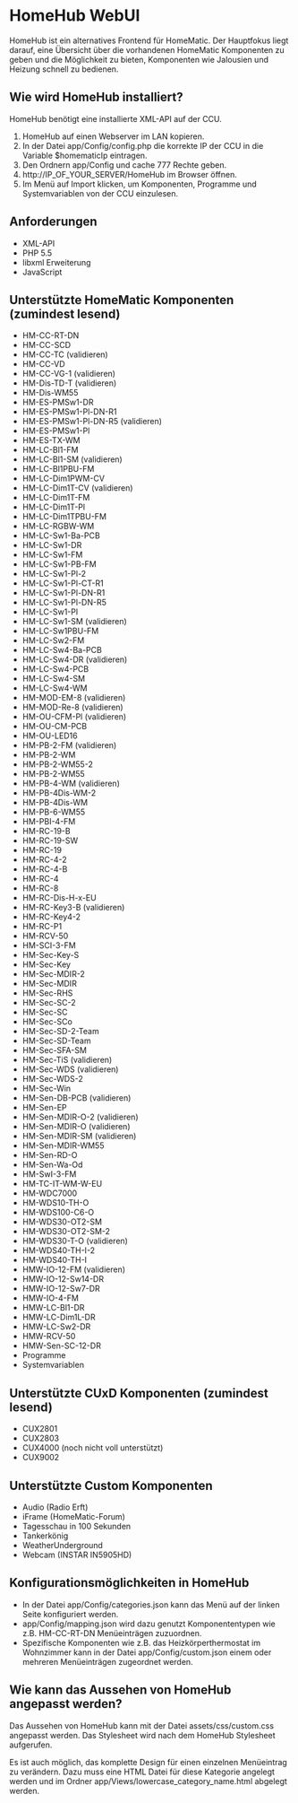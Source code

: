 # HomeHub WebUI
HomeHub ist ein alternatives Frontend für HomeMatic. Der Hauptfokus liegt darauf, eine Übersicht über die vorhandenen HomeMatic Komponenten zu geben und die Möglichkeit zu bieten, Komponenten wie Jalousien und Heizung schnell zu bedienen.

## Wie wird HomeHub installiert?
HomeHub benötigt eine installierte XML-API auf der CCU.

1. HomeHub auf einen Webserver im LAN kopieren.
2. In der Datei app/Config/config.php die korrekte IP der CCU in die Variable $homematicIp eintragen.
3. Den Ordnern app/Config und cache 777 Rechte geben.
4. http://IP_OF_YOUR_SERVER/HomeHub im Browser öffnen.
5. Im Menü auf Import klicken, um Komponenten, Programme und Systemvariablen von der CCU einzulesen.

## Anforderungen
* XML-API
* PHP 5.5
* libxml Erweiterung
* JavaScript

## Unterstützte HomeMatic Komponenten (zumindest lesend)
* HM-CC-RT-DN
* HM-CC-SCD
* HM-CC-TC (validieren)
* HM-CC-VD
* HM-CC-VG-1 (validieren)
* HM-Dis-TD-T (validieren)
* HM-Dis-WM55
* HM-ES-PMSw1-DR
* HM-ES-PMSw1-Pl-DN-R1
* HM-ES-PMSw1-Pl-DN-R5 (validieren)
* HM-ES-PMSw1-Pl
* HM-ES-TX-WM
* HM-LC-Bl1-FM
* HM-LC-Bl1-SM (validieren)
* HM-LC-Bl1PBU-FM
* HM-LC-Dim1PWM-CV
* HM-LC-Dim1T-CV (validieren)
* HM-LC-Dim1T-FM
* HM-LC-Dim1T-Pl
* HM-LC-Dim1TPBU-FM
* HM-LC-RGBW-WM
* HM-LC-Sw1-Ba-PCB
* HM-LC-Sw1-DR
* HM-LC-Sw1-FM
* HM-LC-Sw1-PB-FM
* HM-LC-Sw1-Pl-2
* HM-LC-Sw1-Pl-CT-R1
* HM-LC-Sw1-Pl-DN-R1
* HM-LC-Sw1-Pl-DN-R5
* HM-LC-Sw1-Pl
* HM-LC-Sw1-SM (validieren)
* HM-LC-Sw1PBU-FM
* HM-LC-Sw2-FM
* HM-LC-Sw4-Ba-PCB
* HM-LC-Sw4-DR (validieren)
* HM-LC-Sw4-PCB
* HM-LC-Sw4-SM
* HM-LC-Sw4-WM
* HM-MOD-EM-8 (validieren)
* HM-MOD-Re-8 (validieren)
* HM-OU-CFM-Pl (validieren)
* HM-OU-CM-PCB
* HM-OU-LED16
* HM-PB-2-FM (validieren)
* HM-PB-2-WM
* HM-PB-2-WM55-2
* HM-PB-2-WM55
* HM-PB-4-WM (validieren)
* HM-PB-4Dis-WM-2
* HM-PB-4Dis-WM
* HM-PB-6-WM55
* HM-PBI-4-FM
* HM-RC-19-B
* HM-RC-19-SW
* HM-RC-19
* HM-RC-4-2
* HM-RC-4-B
* HM-RC-4
* HM-RC-8
* HM-RC-Dis-H-x-EU
* HM-RC-Key3-B (validieren)
* HM-RC-Key4-2
* HM-RC-P1
* HM-RCV-50
* HM-SCI-3-FM
* HM-Sec-Key-S
* HM-Sec-Key
* HM-Sec-MDIR-2
* HM-Sec-MDIR
* HM-Sec-RHS
* HM-Sec-SC-2
* HM-Sec-SC
* HM-Sec-SCo
* HM-Sec-SD-2-Team
* HM-Sec-SD-Team
* HM-Sec-SFA-SM
* HM-Sec-TiS (validieren)
* HM-Sec-WDS (validieren)
* HM-Sec-WDS-2
* HM-Sec-Win
* HM-Sen-DB-PCB (validieren)
* HM-Sen-EP
* HM-Sen-MDIR-O-2 (validieren)
* HM-Sen-MDIR-O (validieren)
* HM-Sen-MDIR-SM (validieren)
* HM-Sen-MDIR-WM55
* HM-Sen-RD-O
* HM-Sen-Wa-Od
* HM-SwI-3-FM
* HM-TC-IT-WM-W-EU
* HM-WDC7000
* HM-WDS10-TH-O
* HM-WDS100-C6-O
* HM-WDS30-OT2-SM
* HM-WDS30-OT2-SM-2
* HM-WDS30-T-O (validieren)
* HM-WDS40-TH-I-2
* HM-WDS40-TH-I
* HMW-IO-12-FM (validieren)
* HMW-IO-12-Sw14-DR
* HMW-IO-12-Sw7-DR
* HMW-IO-4-FM
* HMW-LC-Bl1-DR
* HMW-LC-Dim1L-DR
* HMW-LC-Sw2-DR
* HMW-RCV-50
* HMW-Sen-SC-12-DR
* Programme
* Systemvariablen

## Unterstützte CUxD Komponenten (zumindest lesend)
* CUX2801
* CUX2803
* CUX4000 (noch nicht voll unterstützt)
* CUX9002

## Unterstützte Custom Komponenten
* Audio (Radio Erft)
* iFrame (HomeMatic-Forum)
* Tagesschau in 100 Sekunden
* Tankerkönig
* WeatherUnderground
* Webcam (INSTAR IN5905HD)

## Konfigurationsmöglichkeiten in HomeHub
* In der Datei app/Config/categories.json kann das Menü auf der linken Seite konfiguriert werden.
* app/Config/mapping.json wird dazu genutzt Komponententypen wie z.B. HM-CC-RT-DN Menüeinträgen zuzuordnen.
* Spezifische Komponenten wie z.B. das Heizkörperthermostat im Wohnzimmer kann in der Datei app/Config/custom.json einem oder mehreren Menüeinträgen zugeordnet werden.

## Wie kann das Aussehen von HomeHub angepasst werden?
Das Aussehen von HomeHub kann mit der Datei assets/css/custom.css angepasst werden. Das Stylesheet wird nach dem HomeHub Stylesheet aufgerufen.

Es ist auch möglich, das komplette Design für einen einzelnen Menüeintrag zu verändern. Dazu muss eine HTML Datei für diese Kategorie angelegt werden und im Ordner app/Views/lowercase_category_name.html abgelegt werden.